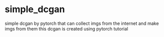 # simple_dcgan
simple dcgan by pytorch that can collect imgs from the internet and make imgs from them
this dcgan is created using pytorch tutorial
